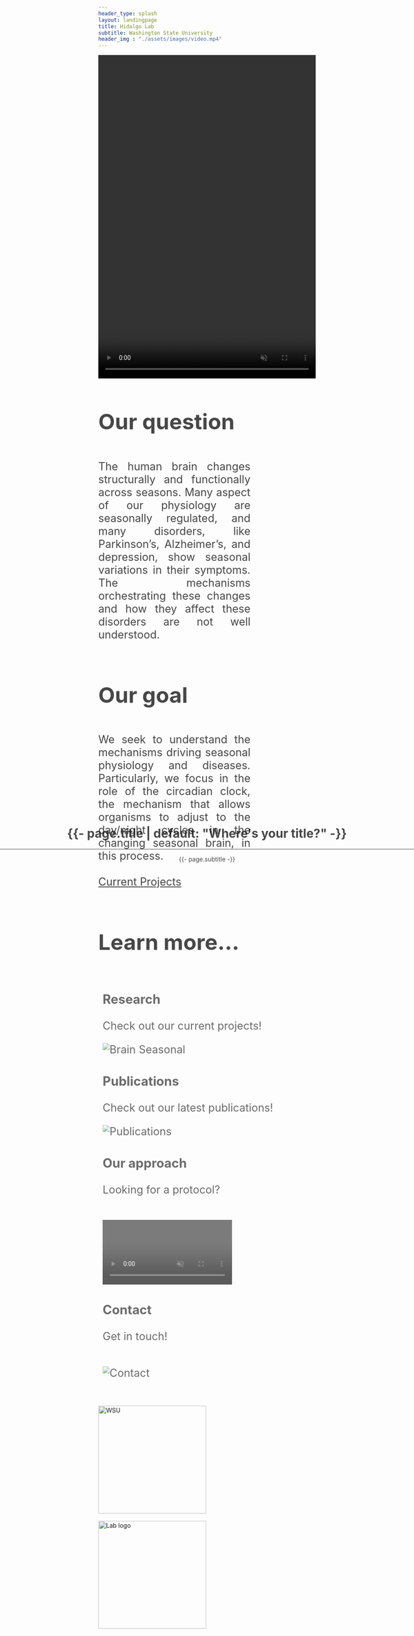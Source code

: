```yaml
---
header_type: splash
layout: landingpage
title: Hidalgo Lab
subtitle: Washington State University
header_img : "./assets/images/video.mp4"
---
```

<link href="/assets/css/main.css" rel="stylesheet" />

<style>
.video-banner video {
       position: relative; 
       left: 0; 
       top: 0; 
       width: 100%; 
       height: 100%; 
       object-fit: cover; }
    
.video-banner .text-overlay { 
    position: absolute; 
    left: 0; 
    top: 50%; 
    transform: translateY(-50%); 
    text-align: center; 
    width: 100%; 
    opacity: 0.8; }
      
.jumbotron {
  font-size: 25px;
  text-align:justify; 
  overflow:hidden; 
}
.lead {
  font-size: 30px;
}
.card-deck{
  padding:10px;
}
.jumbotron-image {
  background-position: center center;
  background-repeat: no-repeat;
  background-size: cover;    
  opacity:0.8;
  
}
.jumbotron-image:hover {
  opacity:1;
}    
.card {
  opacity: 0.8;
}
.card:hover {
  opacity: 1;
}
</style>


<div class="video-banner" style="height: 750px;">
   <video src="./assets/images/video.mp4"  autoplay="" preload="auto" loop="" playsinline="" disablepictureinpicture="" disableremoteplayback="" webkit-playsinline="" muted=""></video>
  <div class="d-flex align-items-center hero-chulapa">
      <div class="text-overlay">
    <h1 class="p-name" >{{- page.title | default: "Where's your title?" -}}</h1>
    <hr class="my-3">
    <p class="chulapa-subtitle p-summary">{{- page.subtitle -}}</p></div></div>
  </div>

<div class="jumbotron text-white jumbotron-image shadow" style="background-image: url(/assets/images/banner1.tif);">
<h1>Our question</h1>   
<p style="float:left; width:70%;">The human brain changes structurally and functionally across seasons. Many aspect of our physiology are seasonally regulated, and many disorders, like Parkinson’s, Alzheimer’s, and depression, show seasonal variations in their symptoms. The mechanisms orchestrating these changes and how they affect these disorders are not well understood. 
</p>
</div>

<div class="jumbotron text-white jumbotron-image shadow" style="background-image: url(/assets/images/banner2.tif);">
<h1>Our goal</h1>      
<p style="float:left; width:70%;">
We seek to understand the mechanisms driving seasonal physiology and diseases. Particularly, we focus in the role of the circadian clock, the mechanism that allows organisms to adjust to the day/night cycles in the changing seasonal brain, in this process.
<br>
<br>
<a type="button" href="/Science/Research" class="btn btn-outline-light">Current Projects</a>    
</p>
<br>
</div>

<div class="jumbotron text-white jumbotron-image shadow" style="background-image: url(/assets/images/banner3.tif); ">
<h1>Learn more...</h1>     
<div class="card-deck">
  <div class="card">
      <h3 class="card-title">Research</h3>
      <p class="card-text">Check out our current projects!</p>
      <img class="card-img-bottom" src="/assets/images/cards/Research.png" alt="Brain Seasonal">
      <a href="/Science/Research" class="stretched-link"></a>
  </div>
  <div class="card">
      <h3 class="card-title">Publications</h3>
      <p class="card-text">Check out our latest publications!</p>
      <img class="card-img-bottom" src="/assets/images/cards/Publications.jpeg" alt="Publications">
      <a href="/Science/Publications" class="stretched-link"></a>
  </div>
  <div class="card">
      <h3 class="card-title">Our approach</h3>
      <p class="card-text">Looking for a protocol?</p><br>
      <video class="card-img-bottom" src="/assets/images/cards/video.mp4" autoplay="" preload="auto" loop="" playsinline="" disablepictureinpicture="" disableremoteplayback="" webkit-playsinline="" muted=""></video>
      <a href="/Science/Techniques" class="stretched-link"></a>
  </div>
  <div class="card">
      <h3 class="card-title">Contact</h3>
      <p class="card-text">Get in touch!</p> <br>
      <img class="card-img-bottom" src="/assets/images/cards/Contact.jpeg" alt="Contact">
      <a href="/Contact" class="stretched-link"></a>
  </div>
</div>
</div>
<br>
<br>
<div class="row" style="justify-content: center; overflow:hidden;">
  <div class="column">
      <br>
    <img src="/assets/images/logos/logo2.png" alt="WSU" style="width:250px;">
  </div>
<br>
  <div class="column">
    <img src="/assets/images/logos/lablogo.png" alt="Lab logo" style="width:250px;">
  </div>
</div>
<br>

  